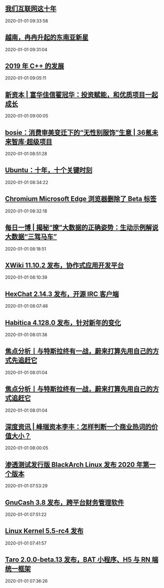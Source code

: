 ## <a href="http://36kr.com/p/5281124.html?ktm_source=feed" target="_blank">我们互联网这十年</a>
2020-01-01 09:33:58 
## <a href="http://www.36kr.com/p/5281069.html?ktm_source=feed" target="_blank">越南，冉冉升起的东南亚新星</a>
2020-01-01 09:31:04 
## <a href="https://www.oschina.net/news/112476/cpp-in-2019" target="_blank">2019 年 C++ 的发展</a>
2020-01-01 09:05:11 
## <a href="http://36kr.com/p/5280461.html?ktm_source=feed" target="_blank">新资本 | 富华佳信翟冠华：投资赋能，和优质项目一起成长</a>
2020-01-01 09:00:05 
## <a href="http://www.36kr.com/p/5280612.html?ktm_source=feed" target="_blank">bosie：消费审美变迁下的“无性别服饰”生意 | 36氪未来智库·超级项目</a>
2020-01-01 08:51:28 
## <a href="https://www.oschina.net/news/112475/ubuntu-defining-moments-2010s" target="_blank">Ubuntu：十年，十个关键时刻</a>
2020-01-01 08:34:22 
## <a href="https://www.oschina.net/news/112474/chromium-microsoft-edge-browser-drops-beta-tag" target="_blank">Chromium Microsoft Edge 浏览器删除了 Beta 标签</a>
2020-01-01 08:32:18 
## <a href="https://my.oschina.net/u/4007037/blog/3151250" target="_blank">每日一博 | 揭秘“撩”大数据的正确姿势：生动示例解说大数据“三驾马车”</a>
2020-01-01 08:18:51 
## <a href="https://www.oschina.net/news/112472/xwiki-11-10-2-released" target="_blank">XWiki 11.10.2 发布，协作式应用开发平台</a>
2020-01-01 08:10:39 
## <a href="https://www.oschina.net/news/112471/hexchat-2-14-3" target="_blank">HexChat 2.14.3 发布，开源 IRC 客户端</a>
2020-01-01 08:07:48 
## <a href="https://www.oschina.net/news/112470/habitica-4-128-0-released" target="_blank">Habitica 4.128.0 发布，针对新年的变化</a>
2020-01-01 08:01:38 
## <a href="http://36kr.com/p/5280485.html?ktm_source=feed" target="_blank">焦点分析丨与特斯拉终有一战，蔚来打算先用自己的方式先追赶它</a>
2020-01-01 08:01:04 
## <a href="http://36kr.com/p/5280485.html?ktm_source=feed" target="_blank">焦点分析丨与特斯拉终有一战，蔚来打算先用自己的方式追赶它</a>
2020-01-01 08:01:04 
## <a href="http://36kr.com/p/5281075.html?ktm_source=feed" target="_blank">深度资讯 | 峰瑞资本李丰：怎样判断一个商业热词的价值大小？</a>
2020-01-01 08:00:05 
## <a href="https://www.oschina.net/news/112469/blackarch-linux-2020-01-01-released" target="_blank">渗透测试发行版 BlackArch Linux 发布 2020 年第一个版本</a>
2020-01-01 07:53:29 
## <a href="https://www.oschina.net/news/112468/gnucash-3-8-released" target="_blank">GnuCash 3.8 发布，跨平台财务管理软件</a>
2020-01-01 07:51:22 
## <a href="https://www.oschina.net/news/112467/linux-kernel-5-5-rc4-released" target="_blank">Linux Kernel 5.5-rc4 发布</a>
2020-01-01 07:41:57 
## <a href="https://www.oschina.net/news/112466/taro-2-0-0-beta-13-released" target="_blank">Taro 2.0.0-beta.13 发布，BAT 小程序、H5 与 RN 端统一框架</a>
2020-01-01 07:36:26 
